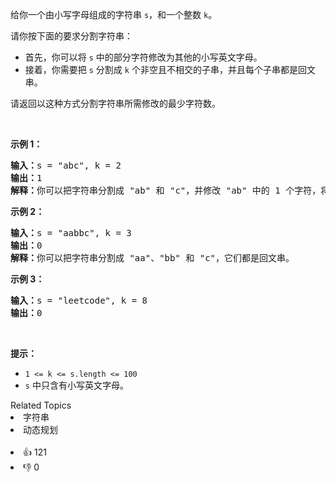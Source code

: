 <p>给你一个由小写字母组成的字符串&nbsp;<code>s</code>，和一个整数&nbsp;<code>k</code>。</p>

<p>请你按下面的要求分割字符串：</p>

<ul> 
 <li>首先，你可以将&nbsp;<code>s</code>&nbsp;中的部分字符修改为其他的小写英文字母。</li> 
 <li>接着，你需要把&nbsp;<code>s</code>&nbsp;分割成&nbsp;<code>k</code>&nbsp;个非空且不相交的子串，并且每个子串都是回文串。</li> 
</ul>

<p>请返回以这种方式分割字符串所需修改的最少字符数。</p>

<p>&nbsp;</p>

<p><strong>示例 1：</strong></p>

<pre><strong>输入：</strong>s = "abc", k = 2
<strong>输出：</strong>1
<strong>解释：</strong>你可以把字符串分割成 "ab" 和 "c"，并修改 "ab" 中的 1 个字符，将它变成回文串。
</pre>

<p><strong>示例 2：</strong></p>

<pre><strong>输入：</strong>s = "aabbc", k = 3
<strong>输出：</strong>0
<strong>解释：</strong>你可以把字符串分割成 "aa"、"bb" 和 "c"，它们都是回文串。</pre>

<p><strong>示例 3：</strong></p>

<pre><strong>输入：</strong>s = "leetcode", k = 8
<strong>输出：</strong>0
</pre>

<p>&nbsp;</p>

<p><strong>提示：</strong></p>

<ul> 
 <li><code>1 &lt;= k &lt;= s.length &lt;= 100</code></li> 
 <li><code>s</code>&nbsp;中只含有小写英文字母。</li> 
</ul>

<div><div>Related Topics</div><div><li>字符串</li><li>动态规划</li></div></div><br><div><li>👍 121</li><li>👎 0</li></div>